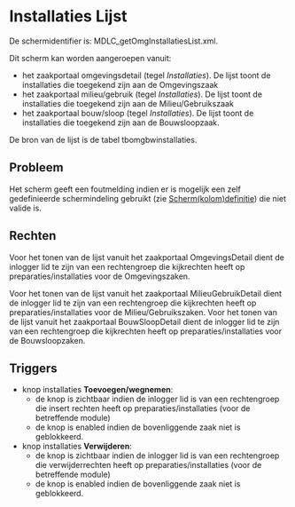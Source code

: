 # Installaties Lijst

De schermidentifier is: MDLC_getOmgInstallatiesList.xml.

Dit scherm kan worden aangeroepen vanuit:

* het zaakportaal omgevingsdetail (tegel *Installaties*). De lijst toont de installaties die toegekend zijn aan de Omgevingszaak
* het zaakportaal milieu/gebruik (tegel *Installaties*). De lijst toont de installaties die toegekend zijn aan de Milieu/Gebruikszaak
* het zaakportaal bouw/sloop (tegel *Installaties*). De lijst toont de installaties die toegekend zijn aan de Bouwsloopzaak.

De bron van de lijst is de tabel tbomgbwinstallaties.  

## Probleem

Het scherm geeft een foutmelding indien er is mogelijk een zelf gedefinieerde schermindeling gebruikt (zie [Scherm(kolom)definitie](/docs/instellen_inrichten/schermdefinitie.md)) die niet valide is.

## Rechten

Voor het tonen van de lijst vanuit het zaakportaal OmgevingsDetail dient de inlogger lid te zijn van een rechtengroep die kijkrechten heeft op preparaties/installaties voor de Omgevingszaken.

Voor het tonen van de lijst vanuit het zaakportaal MilieuGebruikDetail dient de inlogger lid te zijn van een rechtengroep die kijkrechten heeft op preparaties/installaties voor de Milieu/Gebruikszaken.
Voor het tonen van de lijst vanuit het zaakportaal BouwSloopDetail dient de inlogger lid te zijn van een rechtengroep die kijkrechten heeft op preparaties/installaties voor de Bouwsloopzaken.

## Triggers

* knop installaties **Toevoegen/wegnemen**:
  * de knop is zichtbaar indien de inlogger lid is van een rechtengroep die insert rechten heeft op preparaties/installaties (voor de betreffende module)
  * de knop is enabled indien de bovenliggende zaak niet is geblokkeerd.
* knop installaties **Verwijderen**:
  * de knop is zichtbaar indien de inlogger lid is van een rechtengroep die verwijderrechten heeft op preparaties/installaties (voor de betreffende module)
  * de knop is enabled indien de bovenliggende zaak niet is geblokkeerd.
